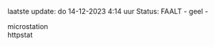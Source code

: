 laatste update: 
do 14-12-2023  4:14   uur 
Status: FAALT - geel - 
<div class="service Y">microstation</div><div class="service G">httpstat</div>